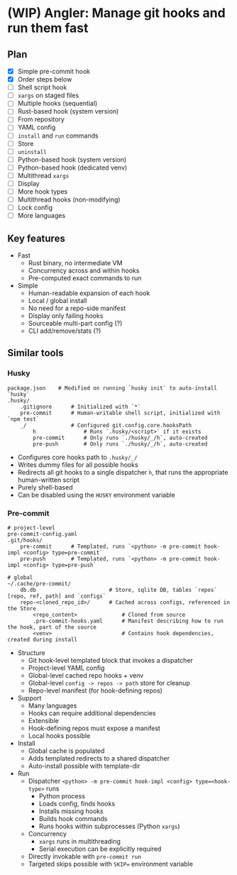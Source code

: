 # (WIP) Angler: Manage git hooks and run them fast

## Plan

- [x] Simple pre-commit hook
- [x] Order steps below
- [ ] Shell script hook
- [ ] `xargs` on staged files
- [ ] Multiple hooks (sequential)
- [ ] Rust-based hook (system version)
- [ ] From repository
- [ ] YAML config
- [ ] `install` and `run` commands
- [ ] Store
- [ ] `uninstall`
- [ ] Python-based hook (system version)
- [ ] Python-based hook (dedicated venv)
- [ ] Multithread `xargs`
- [ ] Display
- [ ] More hook types
- [ ] Multithread hooks (non-modifying)
- [ ] Lock config
- [ ] More languages

## Key features

- Fast
    - Rust binary, no intermediate VM
    - Concurrency across and within hooks
    - Pre-computed exact commands to run
- Simple
    - Human-readable expansion of each hook
    - Local / global install
    - No need for a repo-side manifest
    - Display only failing hooks
    - Sourceable multi-part config (?)
    - CLI add/remove/stats (?)

## Similar tools

### Husky

```
package.json    # Modified on running `husky init` to auto-install `husky`
.husky/
    .gitignore      # Initialized with `*`
    pre-commit      # Human-writable shell script, initialized with `npm test`
    _/              # Configured git.config.core.hooksPath
        h               # Runs `.husky/<script>` if it exists
        pre-commit      # Only runs `./husky/_/h`, auto-created
        pre-push        # Only runs `./husky/_/h`, auto-created
```

- Configures core hooks path to `.husky/_/`
- Writes dummy files for all possible hooks
- Redirects all git hooks to a single dispatcher `h`, that runs the appropriate human-written script
- Purely shell-based
- Can be disabled using the `HUSKY` environment variable


### Pre-commit

```
# project-level
pre-commit-config.yaml
.git/hooks/
    pre-commit      # Templated, runs `<python> -m pre-commit hook-impl <config> type=pre-commit`
    pre-push        # Templated, runs `<python> -m pre-commit hook-impl <config> type=pre-push`
```

```
# global
~/.cache/pre-commit/
    db.db                       # Store, sqlite DB, tables `repos` [repo, ref, path] and `configs` 
    repo-<cloned_repo_id>/      # Cached across configs, referenced in the Store
        <repo_content>              # Cloned from source
        .pre-commit-hooks.yaml      # Manifest describing how to run the hook, part of the source
        <venv>                      # Contains hook dependencies, created during install
```

- Structure
    - Git hook-level templated block that invokes a dispatcher
    - Project-level YAML config
    - Global-level cached repo hooks + venv
    - Global-level `config -> repos -> path` store for cleanup
    - Repo-level manifest (for hook-defining repos)
- Support
    - Many languages
    - Hooks can require additional dependencies
    - Extensible
    - Hook-defining repos must expose a manifest
    - Local hooks possible
- Install
    - Global cache is populated
    - Adds templated redirects to a shared dispatcher
    - Auto-install possible with template-dir
- Run
    - Dispatcher `<python> -m pre-commit hook-impl <config> type=<hook-type>` runs
        - Python process
        - Loads config, finds hooks
        - Installs missing hooks
        - Builds hook commands
        - Runs hooks within subprocesses (Python `xargs`)
    - Concurrency
        - `xargs` runs in multithreading
        - Serial execution can be explicitly required
    - Directly invokable with `pre-commit run`
    - Targeted skips possible with `SKIP=` environment variable
